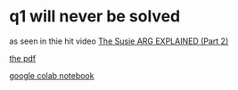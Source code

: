 # q1 will never be solved

as seen in thie hit video [The Susie ARG EXPLAINED (Part 2)](https://www.youtube.com/watch?v=4Wiiz1gJpMA)

[the pdf](./main.pdf)

[google colab notebook](./SGCD_Q1_Verification_I_Blame_Grant_Sanderson_For_This.ipynb)
